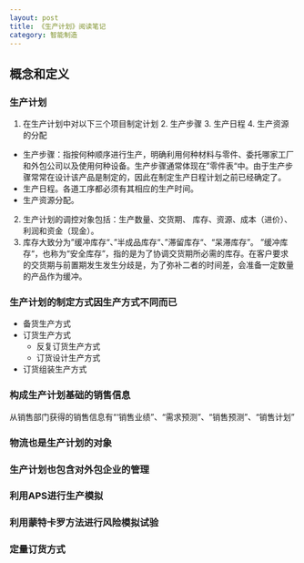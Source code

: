 ```yaml
---
layout: post
title: 《生产计划》阅读笔记
category: 智能制造
---
```


## 概念和定义
### 生产计划
1. 在生产计划中对以下三个项目制定计划
	2. 生产步骤
	3. 生产日程
	4. 生产资源的分配

* 生产步骤：指按何种顺序进行生产，明确利用何种材料与零件、委托哪家工厂和外包公司以及使用何种设备。生产步骤通常体现在”零件表“中。由于生产步骤常常在设计该产品是制定的，因此在制定生产日程计划之前已经确定了。
* 生产日程。各道工序都必须有其相应的生产时间。
* 生产资源分配。

2. 生产计划的调控对象包括：生产数量、交货期、 库存、资源、成本（进价）、利润和资金（现金）。
3. 库存大致分为”缓冲库存“、”半成品库存“、”滞留库存“、“呆滞库存”。 ”缓冲库存“，也称为“安全库存”，指的是为了协调交货期所必需的库存。在客户要求的交货期与前置期发生发生分歧是，为了弥补二者的时间差，会准备一定数量的产品作为缓冲。

### 生产计划的制定方式因生产方式不同而已
* 备货生产方式
* 订货生产方式
	* 反复订货生产方式
	* 订货设计生产方式
* 订货组装生产方式


### 构成生产计划基础的销售信息
从销售部门获得的销售信息有“‘销售业绩”、“需求预测”、“销售预测”、“销售计划”


###  物流也是生产计划的对象
### 生产计划也包含对外包企业的管理

### 利用APS进行生产模拟
### 利用蒙特卡罗方法进行风险模拟试验

### 定量订货方式